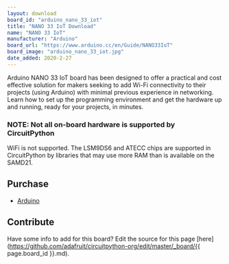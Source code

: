 ```yaml
---
layout: download
board_id: "arduino_nano_33_iot"
title: "NANO 33 IoT Download"
name: "NANO 33 IoT"
manufacturer: "Arduino"
board_url: "https://www.arduino.cc/en/Guide/NANO33IoT"
board_image: "arduino_nano_33_iot.jpg"
date_added: 2020-2-27
---
```


Arduino NANO 33 IoT board has been designed to offer a practical and cost effective solution for makers seeking to add Wi-Fi connectivity to their projects (using Arduino) with minimal previous experience in networking. Learn how to set up the programming environment and get the hardware up and running, ready for your projects, in minutes.

### NOTE: Not all on-board hardware is supported by CircuitPython

WiFi is not supported. The LSM9DS6 and ATECC chips are supported in CircuitPython by libraries that may use more RAM than is available on the SAMD21.

## Purchase
* [Arduino](https://store.arduino.cc/usa/nano-33-iot)

## Contribute

Have some info to add for this board? Edit the source for this page [here](https://github.com/adafruit/circuitpython-org/edit/master/_board/{{ page.board_id }}.md).
